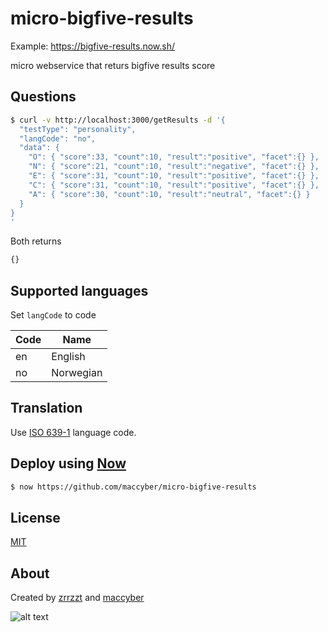 # micro-bigfive-results

Example: https://bigfive-results.now.sh/

micro webservice that returs bigfive results score

## Questions

```sh
$ curl -v http://localhost:3000/getResults -d '{
  "testType": "personality",
  "langCode": "no",
  "data": {
    "O": { "score":33, "count":10, "result":"positive", "facet":{} },
    "N": { "score":21, "count":10, "result":"negative", "facet":{} },
    "E": { "score":31, "count":10, "result":"positive", "facet":{} },
    "C": { "score":31, "count":10, "result":"positive", "facet":{} },
    "A": { "score":30, "count":10, "result":"neutral", "facet":{} }
  }
}
'
```

Both returns

```JavaScript
{}
```

## Supported languages

Set ```langCode``` to code

| Code | Name |
| ---- | ---- |
| en   | English |
| no   | Norwegian |

## Translation

Use [ISO 639-1](https://en.wikipedia.org/wiki/List_of_ISO_639-1_codes) language code.

## Deploy using [Now](https://zeit.co/now)

```sh
$ now https://github.com/maccyber/micro-bigfive-results
```

## License
[MIT](LICENSE)

## About

Created by [zrrzzt](https://github.com/zrrrzzt) and [maccyber](https://github.com/maccyber)

![alt text](https://robohash.org/micro-bigfive-results.png "Robohash image of micro-bigfive-results")
